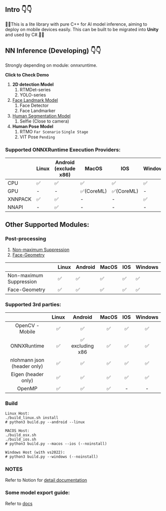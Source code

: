 ## Intro 👇👇
👏👋This is a lite library with pure C++ for AI model inference, aiming to deploy on mobile devices easily. This can be built to be migrated into **Unity** and used by C#.🎉🎉

## NN Inference (Developing) 👇👇

Strongly depending on module: onnxruntime.

**Click to Check Demo**

1. **2D detection Model**
    1. RTMDet-series
    2. YOLO-series
2. [Face Landmark Model](https://github.com/Som5ra/AI-Engine/blob/main/media/demo/face_geometry_demo.gif)
    1. Face Detector
    2. Face Landmarker
3. [Human Segmentation Model](https://github.com/Som5ra/AI-Engine/blob/main/media/demo/human_segmentation_demo.gif)
    1. Selfie (Close to camera)
4. **Human Pose Model**
    1. RTMO `Far Scenario`   `Single Stage`
    2. VIT Pose `Pending`

### Supported ONNXRuntime Execution Providers:
|         | Linux | Android (exclude x86) | MacOS     | IOS       | Windows |
|---------|-------|-----------------------|-----------|-----------|---------|
| CPU     | ✅     | ✅                     | ✅         | ✅         | ✅       |
| GPU     | -     | -                     | ✅(CoreML) | ✅(CoreML) | -       |
| XNNPACK | ✅     | ✅                     | -         | -         | ✅       |
| NNAPI   | -     | ✅                     | -         | -         | -       |

## Other Supported Modules:

### Post-processing

1. [Non-maximum Suppression](https://www.notion.so/Post-Processing-NMS-13b5f7c72a4a804b8751ea6bf1272c3c?pvs=21)
2. [Face-Geometry](https://www.notion.so/Post-Processing-Face-Geometry-13b5f7c72a4a809bbd5cdc7ccfea48ca?pvs=21)

|                         | Linux | Android | MacOS | IOS | Windows |
|-------------------------|-------|---------|-------|-----|---------|
| Non-maximum Suppression | ✅     | ✅       | ✅     | ✅   | ✅       |
| Face-Geometry           | ✅     | ✅       | ✅     | ✅   | ✅       |


### Supported 3rd parties:
|                             | Linux |     Android    | MacOS | IOS | Windows |
|:---------------------------:|:-----:|:--------------:|:-----:|:---:|:-------:|
|       OpenCV - Mobile       | ✅     | ✅              | ✅     | ✅   | ✅       |
|         ONNXRuntime         | ✅     | ✅ excluding x86 | ✅     | ✅   | ✅       |
| nlohmann json (header only) | ✅     | ✅              | ✅     | ✅   | ✅       |
|     Eigen (header only)     | ✅     | ✅              | ✅     | ✅   | ✅       |
|            OpenMP           | ✅     | ✅              | ✅     | -   | -       |

### Build

```
Linux Host:
./build_linux.sh install
# python3 build.py --android --linux

MACOS Host:
./build_osx.sh
./build_ios.sh
# python3 build.py --macos --ios (--noinstall)

Windows Host (with vs2022):
# python3 build.py --windows (--noinstall)
```

### NOTES
Refer to Notion for [detail documentation](https://www.notion.so/gustolabs/AI-Engine-Build-Process-13b5f7c72a4a80b0b8c4e3a31933caa3)

### Some model export guide:
Refer to [docs](https://github.com/Som5ra/AI-Engine/blob/main/model_tools/export_onnx_mmdetection.md)